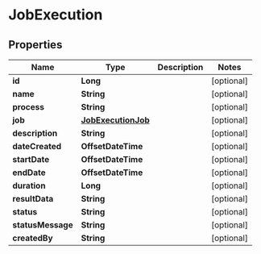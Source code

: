 

# JobExecution

## Properties

Name | Type | Description | Notes
------------ | ------------- | ------------- | -------------
**id** | **Long** |  |  [optional]
**name** | **String** |  |  [optional]
**process** | **String** |  |  [optional]
**job** | [**JobExecutionJob**](JobExecutionJob.md) |  |  [optional]
**description** | **String** |  |  [optional]
**dateCreated** | **OffsetDateTime** |  |  [optional]
**startDate** | **OffsetDateTime** |  |  [optional]
**endDate** | **OffsetDateTime** |  |  [optional]
**duration** | **Long** |  |  [optional]
**resultData** | **String** |  |  [optional]
**status** | **String** |  |  [optional]
**statusMessage** | **String** |  |  [optional]
**createdBy** | **String** |  |  [optional]




